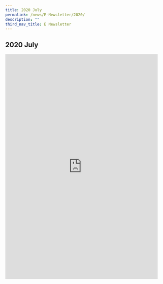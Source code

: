 ```yaml
---
title: 2020 July
permalink: /news/E-Newsletter/2020/
description: ""
third_nav_title: E Newsletter
---
```

## 2020 July

<iframe src="https://docs.google.com/presentation/d/e/2PACX-1vSUtPb6hcY7NN2wmHlzsLLJVrkwV9re19e7usHA9eSzkNIVyxBSl-D2RkM4VMX8lasya2w_C3nyNx4j/embed?start=true&loop=true&delayms=10000" frameborder="0" width="480" height="708" allowfullscreen="true" mozallowfullscreen="true" webkitallowfullscreen="true"></iframe>
